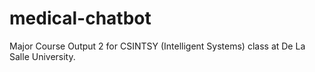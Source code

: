 # medical-chatbot
Major Course Output 2 for CSINTSY (Intelligent Systems) class at De La Salle University.
